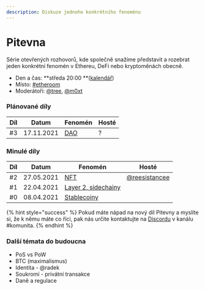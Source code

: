 ```yaml
---
description: Diskuze jednoho konkrétního fenoménu
---
```


# Pitevna

Série otevřených rozhovorů, kde společně snažíme představit a rozebrat jeden konkrétní fenomén v Ethereu, DeFi nebo kryptoměnách obecně.

* Den a čas: **středa 20:00 **([kalendář](https://forum.gwei.cz/calendar))
* Místo: [#etheroom](./)
* Moderátoři: [@tree](https://forum.gwei.cz/u/tree), [@m0xt](https://forum.gwei.cz/u/m0xt)

### Plánované díly

| Díl | Datum      | Fenomén                                          | Hosté |
| --- | ---------- | ------------------------------------------------ | ----- |
| #3  | 17.11.2021 | [DAO](https://forum.gwei.cz/t/pitevna-4-dao/498) | ?     |

### Minulé díly

| Díl | Datum      | Fenomén                                                                         | Hosté                                             |
| --- | ---------- | ------------------------------------------------------------------------------- | ------------------------------------------------- |
| #2  | 27.05.2021 | [NFT](https://forum.gwei.cz/t/pitevna-2-nft/366)                                | [@reesistancee](https://twitter.com/reesistancee) |
| #1  | 22.04.2021 | [Layer 2, sidechainy](https://forum.gwei.cz/t/pitevna-1-layer-2-sidechainy/348) |                                                   |
| #0  | 08.04.2021 | [Stablecoiny](https://forum.gwei.cz/t/tema-stablecoiny/335)                     |                                                   |

{% hint style="success" %}
Pokud máte nápad na nový díl Pitevny a myslíte si, že k němu máte co říci, pak nás určite kontaktujte na [Discordu](../../komunikacni-kanaly/discord.md) v kanálu #komunita.
{% endhint %}

### Další témata do budoucna

* PoS vs PoW
* BTC (maximalismus)
* Identita - @radek
* Soukromí - privátní transakce
* Daně a regulace

